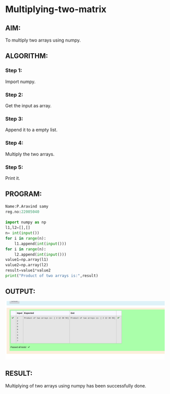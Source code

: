 # Multiplying-two-matrix

## AIM:
To multiply two arrays using numpy.



## ALGORITHM:

### Step 1:
Import numpy.

### Step 2:
Get the input as array.

### Step 3:
Append it to a empty list.

### Step 4:
Multiply the two arrays.

### Step 5:
Print it.


## PROGRAM: 
```python
Name:P.Aravind samy
reg.no:22005040

import numpy as np
l1,l2=[],[]
n= int(input())
for i in range(n):
    l1.append(int(input()))
for i in range(n):
    l2.append(int(input()))
value1=np.array(l1)
value2=np.array(l2)
result=value1*value2
print("Product of two arrays is:",result)

```

## OUTPUT:
![output](./op.png)

## RESULT:
Multiplying of two arrays using numpy has been successfully done.


